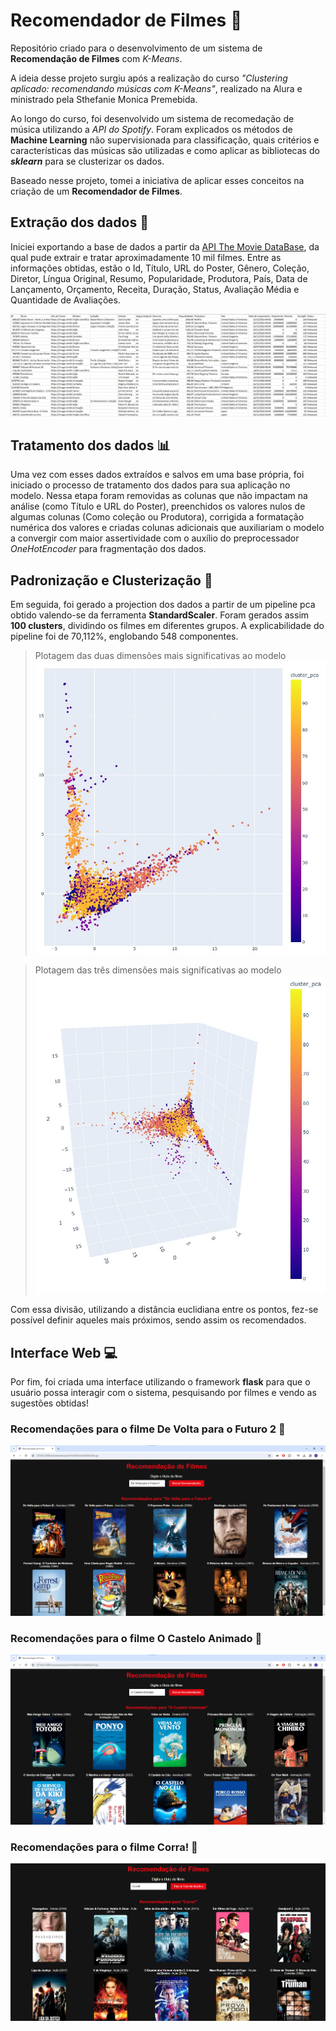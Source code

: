 # Recomendador de Filmes :movie_camera:

Repositório criado para o desenvolvimento de um sistema de **Recomendação de Filmes** com *K-Means*.

A ideia desse projeto surgiu após a realização do curso *"Clustering aplicado: recomendando músicas com K-Means"*, realizado na Alura e ministrado pela Sthefanie Monica Premebida.

Ao longo do curso, foi desenvolvido um sistema de recomedação de música utilizando a *API do Spotify*. Foram explicados os métodos de **Machine Learning** não supervisionada para classificação, quais critérios e características das músicas são utilizadas e como aplicar as bibliotecas do ***sklearn*** para se clusterizar os dados.

Baseado nesse projeto, tomei a iniciativa de aplicar esses conceitos na criação de um **Recomendador de Filmes**. 

## Extração dos dados :floppy_disk:

Iniciei exportando a base de dados a partir da [API The Movie DataBase](https://www.themoviedb.org), da qual pude extrair e tratar aproximadamente 10 mil filmes. Entre as informações obtidas, estão o Id, Título, URL do Poster, Gênero, Coleção, Diretor, Língua Original, Resumo, Popularidade, Produtora, País, Data de Lançamento, Orçamento, Receita, Duração, Status, Avaliação Média e Quantidade de Avaliações.

![Dados obtidos dos filmes a partir da API](imgs/img-tabela.png)

## Tratamento dos dados :bar_chart:

Uma vez com esses dados extraídos e salvos em uma base própria, foi iniciado o processo de tratamento dos dados para sua aplicação no modelo. Nessa etapa foram removidas as colunas que não impactam na análise (como Título e URL do Poster), preenchidos os valores nulos de algumas colunas (Como coleção ou Produtora), corrigida a formatação numérica dos valores e criadas colunas adicionais que auxiliariam o modelo a convergir com maior assertividade com o auxílio do preprocessador *OneHotEncoder* para fragmentação dos dados. 

## Padronização e Clusterização :open_file_folder:

Em seguida, foi gerado a projection dos dados a partir de um pipeline pca obtido valendo-se da ferramenta **StandardScaler**. Foram gerados assim **100 clusters**, dividindo os filmes em diferentes grupos. A explicabilidade do pipeline foi de 70,112%, englobando 548 componentes.

> Plotagem das duas dimensões mais significativas ao modelo
![Plotagem das duas dimensões mais significativas ao modelo](imgs/plotagem-2d.png)

> Plotagem das três dimensões mais significativas ao modelo
![Plotagem das três dimensões mais significativas ao modelo](imgs/plotagem-3d.png)


Com essa divisão, utilizando a distância euclidiana entre os pontos, fez-se possível definir aqueles mais próximos, sendo assim os recomendados. 

## Interface Web :computer:

Por fim, foi criada uma interface utilizando o framework **flask** para que o usuário possa interagir com o sistema, pesquisando por filmes e vendo as sugestões obtidas!

### Recomendações para o filme De Volta para o Futuro 2 :car:
![Recomendações para o filme De Volta para o Futuro 2](imgs\recomendacoes-de-volta-para-o-futuro.png)

### Recomendações para o filme O Castelo Animado :european_castle:
![Recomendações para o filme O Castelo Animado](imgs\recomendacoes-castelo-animado.png)

### Recomendações para o filme Corra! :runner:
![Recomendações para o filme Corra!](imgs\recomendacoes-corra.png)
